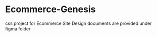 # Ecommerce-Genesis

css project for Ecommerce Site
Design documents are provided under figma folder